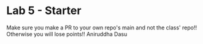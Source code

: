 # Lab 5 - Starter
Make sure you make a PR to your own repo's main and not the class' repo!! Otherwise you will lose points!!
Aniruddha Dasu
